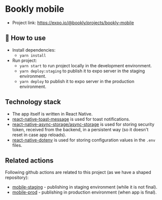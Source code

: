 # Bookly mobile

- Project link: https://expo.io/@bookly/projects/bookly-mobile

## 🚀 How to use
* Install dependencies:
  - `yarn install`
* Run project:
  - `yarn start` to run project locally in the development environment.
  - `yarn deploy:staging` to publish it to expo server in the staging environment.
  - `yarn deploy` to publish it to expo server in the production environment.
  
## Technology stack
* The app itself is written in React Native. 
* [react-native-toast-message](https://www.npmjs.com/package/react-native-toast-message) is used for toast notifications.
* [react-native-async-storage/async-storage](https://react-native-async-storage.github.io/async-storage/) is used for storing security token, received from the backend, in a persistent way (so it doesn't reset in case app reloads).
* [react-native-dotenv](https://www.npmjs.com/package/react-native-dotenv) is used for storing configuration values in the `.env` files.

## Related actions
Following github actions are related to this project (as we have a shaped repository):
* [mobile-staging](https://github.com/pwmini2020/bookly/blob/mobile/.github/workflows/mobile-staging.yml) - publishing in staging environment (while it is not final).
* [mobile-prod](https://github.com/pwmini2020/bookly/blob/mobile/.github/workflows/mobile-prod.yml) - publishing in production environment (when app is final).


